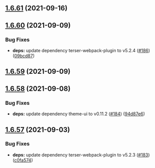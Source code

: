 ## [1.6.61](https://github.com/dds/bosabosa.org/compare/v1.6.60...v1.6.61) (2021-09-16)



## [1.6.60](https://github.com/dds/bosabosa.org/compare/v1.6.59...v1.6.60) (2021-09-09)


### Bug Fixes

* **deps:** update dependency terser-webpack-plugin to v5.2.4 ([#186](https://github.com/dds/bosabosa.org/issues/186)) ([09bcd87](https://github.com/dds/bosabosa.org/commit/09bcd874a1a920dc044fd10d035a336860d79a0b))



## [1.6.59](https://github.com/dds/bosabosa.org/compare/v1.6.58...v1.6.59) (2021-09-09)



## [1.6.58](https://github.com/dds/bosabosa.org/compare/v1.6.57...v1.6.58) (2021-09-08)


### Bug Fixes

* **deps:** update dependency theme-ui to v0.11.2 ([#184](https://github.com/dds/bosabosa.org/issues/184)) ([94d87e6](https://github.com/dds/bosabosa.org/commit/94d87e69906b6a23b8a2a3cf3632158f6b87025a))



## [1.6.57](https://github.com/dds/bosabosa.org/compare/v1.6.56...v1.6.57) (2021-09-03)


### Bug Fixes

* **deps:** update dependency terser-webpack-plugin to v5.2.3 ([#183](https://github.com/dds/bosabosa.org/issues/183)) ([c0fa574](https://github.com/dds/bosabosa.org/commit/c0fa574f5242bb18e692a4be988d9451fc3c8acc))



